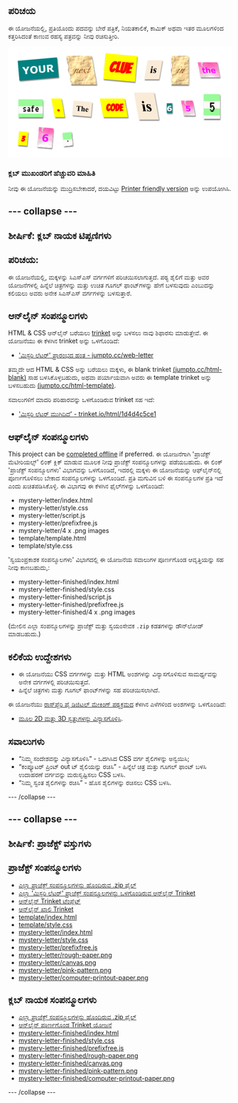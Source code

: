 ## ಪರಿಚಯ

ಈ ಯೋಜನೆಯಲ್ಲಿ, ಪ್ರತಿಯೊಂದು ಪದವನ್ನು ಬೇರೆ ಪತ್ರಿಕೆ, ನಿಯತಕಾಲಿಕೆ, ಕಾಮಿಕ್ ಅಥವಾ ಇತರ ಮೂಲಗಳಿಂದ ಕತ್ತರಿಸಿದಂತೆ ಕಾಣುವ ರಹಸ್ಯ ಪತ್ರವನ್ನು ನೀವು ರಚಿಸುತ್ತೀರಿ.

![ಸ್ಕ್ರೀನ್‍ಶಾಟ್](images/letter-final.png)

### ಕ್ಲಬ್ ಮುಖಂಡರಿಗೆ ಹೆಚ್ಚುವರಿ ಮಾಹಿತಿ

ನೀವು ಈ ಯೋಜನೆಯನ್ನು ಮುದ್ರಿಸಬೇಕಾದರೆ, ದಯವಿಟ್ಟು [Printer friendly version](https://projects.raspberrypi.org/en/projects/mystery-letter/print) ಅನ್ನು ಉಪಯೋಗಿಸಿ.

## \--- collapse \---

## ಶೀರ್ಷಿಕೆ: ಕ್ಲಬ್ ನಾಯಕ ಟಿಪ್ಪಣಿಗಳು

## ಪರಿಚಯ:

ಈ ಯೋಜನೆಯಲ್ಲಿ, ಮಕ್ಕಳನ್ನು ಸಿಎಸ್ಎಸ್ ವರ್ಗಗಳಿಗೆ ಪರಿಚಯಿಸಲಾಗುತ್ತದೆ. ಪಠ್ಯ ಶೈಲಿಗೆ ಮತ್ತು ಅವರ ಯೋಜನೆಗಳಲ್ಲಿ ಹಿನ್ನೆಲೆ ಚಿತ್ರಗಳನ್ನು ಮತ್ತು ಉಚಿತ ಗೂಗಲ್ ಫಾಂಟ್‌ಗಳನ್ನು ಹೇಗೆ ಬಳಸುವುದು ಎಂಬುದನ್ನು ಕಲಿಯಲು ಅವರು ಅನೇಕ ಸಿಎಸ್ಎಸ್ ವರ್ಗಗಳನ್ನು ಬಳಸುತ್ತಾರೆ.

## ಆನ್‌ಲೈನ್ ಸಂಪನ್ಮೂಲಗಳು

HTML & CSS ಆನ್‌ಲೈನ್ ಬರೆಯಲು [trinket](https://trinket.io/) ಅನ್ನು ಬಳಸಲು ನಾವು ಶಿಫಾರಸು ಮಾಡುತ್ತೇವೆ. ಈ ಯೋಜನೆಯು ಈ ಕೆಳಗಿನ trinket ಅನ್ನು ಒಳಗೊಂಡಿದೆ:

* ['ಮಿಸ್ಟರಿ ಲೆಟರ್' ಪ್ರಾರಂಭದ ಹಂತ - jumpto.cc/web-letter](http://jumpto.cc/web-letter)

ತಮ್ಮದೇ ಆದ HTML & CSS ಅನ್ನು ಬರೆಯಲು ಮಕ್ಕಳು, ಈ blank trinket [(jumpto.cc/html-blank)](http://jumpto.cc/html-blank) ಸಾಹ ಬಳಸಿಕೊಳ್ಳಬಹುದು, ಅಥವಾ ಪರ್ಯಾಯವಾಗಿ ಅವರು ಈ template trinket ಅನ್ನು ಬಳಸಬಹುದು [ (jumpto.cc/html-template)](http://jumpto.cc/html-template).

ಸವಾಲುಗಳಿಗೆ ಮಾದರಿ ಪರಿಹಾರವನ್ನು ಒಳಗೊಂಡಿರುವ trinket ಸಹ ಇದೆ:

* ['ಮಿಸ್ಟರಿ ಲೆಟರ್ ಮುಗಿದಿದೆ' - trinket.io/html/1d4d4c5ce1](https://trinket.io/html/1d4d4c5ce1)

## ಆಫ್‌ಲೈನ್ ಸಂಪನ್ಮೂಲಗಳು

This project can be [completed offline](https://rpf.io/html-offline) if preferred. ಈ ಯೋಜನೆಗಾಗಿ 'ಪ್ರಾಜೆಕ್ಟ್ ಮೆಟೀರಿಯಲ್ಸ್' ಲಿಂಕ್ ಕ್ಲಿಕ್ ಮಾಡುವ ಮೂಲಕ ನೀವು ಪ್ರಾಜೆಕ್ಟ್ ಸಂಪನ್ಮೂಲಗಳನ್ನು ಪಡೆಯಬಹುದು. ಈ ಲಿಂಕ್ 'ಪ್ರಾಜೆಕ್ಟ್ ಸಂಪನ್ಮೂಲಗಳು' ವಿಭಾಗವನ್ನು ಒಳಗೊಂಡಿದೆ, ಇದರಲ್ಲಿ ಮಕ್ಕಳು ಈ ಯೋಜನೆಯನ್ನು ಆಫ್‌ಲೈನ್‌ನಲ್ಲಿ ಪೂರ್ಣಗೊಳಿಸಲು ಬೇಕಾದ ಸಂಪನ್ಮೂಲಗಳನ್ನು ಒಳಗೊಂಡಿದೆ. ಪ್ರತಿ ಮಗುವಿನ ಬಳಿ ಈ ಸಂಪನ್ಮೂಲಗಳ ಪ್ರತಿ ಇದೆ ಎಂದು ಖಚಿತಪಡಿಸಿಕೊಳ್ಳಿ. ಈ ವಿಭಾಗವು ಈ ಕೆಳಗಿನ ಫೈಲ್‌ಗಳನ್ನು ಒಳಗೊಂಡಿದೆ:

* mystery-letter/index.html
* mystery-letter/style.css
* mystery-letter/script.js
* mystery-letter/prefixfree.js
* mystery-letter/4 x .png images
* template/template.html
* template/style.css

'ಸ್ವಯಂಪ್ರಕಾಶಕ ಸಂಪನ್ಮೂಲಗಳು' ವಿಭಾಗದಲ್ಲಿ ಈ ಯೋಜನೆಯ ಸವಾಲುಗಳ ಪೂರ್ಣಗೊಂಡ ಆವೃತ್ತಿಯನ್ನು ಸಹ ನೀವು ಕಾಣಬಹುದು,:

* mystery-letter-finished/index.html
* mystery-letter-finished/style.css
* mystery-letter-finished/script.js
* mystery-letter-finished/prefixfree.js
* mystery-letter-finished/4 x .png images

(ಮೇಲಿನ ಎಲ್ಲಾ ಸಂಪನ್ಮೂಲಗಳನ್ನು ಪ್ರಾಜೆಕ್ಟ್ ಮತ್ತು ಸ್ವಯಂಸೇವಕ `.zip` ಕಡತಗಳನ್ನು ಡೌನ್‌ಲೋಡ್ ಮಾಡಬಹುದು.)

## ಕಲಿಕೆಯ ಉದ್ದೇಶಗಳು

* ಈ ಯೋಜನೆಯು CSS ವರ್ಗಗಳನ್ನು ಮತ್ತು HTML ಅಂಶಗಳನ್ನು ವಿನ್ಯಾಸಗೊಳಿಸುವ ಸಾಮರ್ಥ್ಯವನ್ನು ಅನೇಕ ವರ್ಗಗಳಲ್ಲಿ ಪರಿಚಯಿಸುತ್ತದೆ.
* ಹಿನ್ನೆಲೆ ಚಿತ್ರಗಳು ಮತ್ತು ಗೂಗಲ್ ಫಾಂಟ್‌ಗಳನ್ನು ಸಹ ಪರಿಚಯಿಸಲಾಗಿದೆ. 

ಈ ಯೋಜನೆಯು [ರಾಸ್‌ಪ್ಬೆರಿ ಪೈ ಡಿಜಿಟಲ್ ಮೇಕಿಂಗ್ ಪಠ್ಯಕ್ರಮದ](http://rpf.io/curriculum) ಕೆಳಗಿನ ಎಳೆಗಳಿಂದ ಅಂಶಗಳನ್ನು ಒಳಗೊಂಡಿದೆ:

* [ಮೂಲ 2D ಮತ್ತು 3D ಸ್ವತ್ತುಗಳನ್ನು ವಿನ್ಯಾಸಗೊಳಿಸಿ](https://www.raspberrypi.org/curriculum/design/creator).

## ಸವಾಲುಗಳು

* “ನಿಮ್ಮ ಸಂದೇಶವನ್ನು ವಿನ್ಯಾಸಗೊಳಿಸಿ” - ಒದಗಿಸಿದ CSS ವರ್ಗ ಶೈಲಿಗಳನ್ನು ಅನ್ವಯಿಸಿ;
* “ಕಂಪ್ಯೂಟರ್ ಪ್ರಿಂಟ್‌ out ಟ್ ಶೈಲಿಯನ್ನು ರಚಿಸಿ” - ಹಿನ್ನೆಲೆ ಚಿತ್ರ ಮತ್ತು ಗೂಗಲ್ ಫಾಂಟ್ ಬಳಸಿ ಉದಾಹರಣೆ ವರ್ಗವನ್ನು ಮರುಸೃಷ್ಟಿಸಲು CSS ಬಳಸಿ. 
* “ನಿಮ್ಮ ಸ್ವಂತ ಶೈಲಿಗಳನ್ನು ರಚಿಸಿ” - ಹೊಸ ಶೈಲಿಗಳನ್ನು ರಚಿಸಲು CSS ಬಳಸಿ.

\--- /collapse \---

## \--- collapse \---

## ಶೀರ್ಷಿಕೆ: ಪ್ರಾಜೆಕ್ಟ್ ವಸ್ತುಗಳು

## ಪ್ರಾಜೆಕ್ಟ್ ಸಂಪನ್ಮೂಲಗಳು

* [ಎಲ್ಲಾ ಪ್ರಾಜೆಕ್ಟ್ ಸಂಪನ್ಮೂಲಗಳನ್ನು ಹೊಂದಿರುವ .zip ಫೈಲ್](https://rpf.io/p/en/mystery-letter-go)
* [ಎಲ್ಲಾ 'ಮಿಸ್ಟರಿ ಲೆಟರ್' ಪ್ರಾಜೆಕ್ಟ್ ಸಂಪನ್ಮೂಲಗಳನ್ನು ಒಳಗೊಂಡಿರುವ ಆನ್‌ಲೈನ್ Trinket](http://jumpto.cc/web-letter)
* [ಆನ್‌ಲೈನ್ Trinket ಟೆಂಪ್ಲೆಟ್](http://jumpto.cc/trinket-template)
* [ಆನ್‌ಲೈನ್ ಖಾಲಿ Trinket](http://jumpto.cc/trinket-blank)
* [template/index.html](resources/template-index.html)
* [template/style.css](resources/template-style.css)
* [mystery-letter/index.html](resources/mystery-letter-index.html)
* [mystery-letter/style.css](resources/mystery-letter-style.css)
* [mystery-letter/prefixfree.js](resources/mystery-letter-prefixfree.js)
* [mystery-letter/rough-paper.png](resources/mystery-letter-rough-paper.png)
* [mystery-letter/canvas.png](resources/mystery-letter-canvas.png)
* [mystery-letter/pink-pattern.png](resources/mystery-letter-pink-pattern.png)
* [mystery-letter/computer-printout-paper.png](resources/mystery-letter-computer-printout-paper.png)

## ಕ್ಲಬ್ ನಾಯಕ ಸಂಪನ್ಮೂಲಗಳು

* [ಎಲ್ಲಾ ಪ್ರಾಜೆಕ್ಟ್ ಸಂಪನ್ಮೂಲಗಳನ್ನು ಹೊಂದಿರುವ .zip ಫೈಲ್](https://rpf.io/p/en/mystery-letter-go)
* [ಆನ್‌ಲೈನ್ ಪೂರ್ಣಗೊಂಡ Trinket ಯೋಜನೆ](https://trinket.io/html/1d4d4c5ce1)
* [mystery-letter-finished/index.html](resources/mystery-letter-finished-index.html)
* [mystery-letter-finished/style.css](resources/mystery-letter-finished-style.css)
* [mystery-letter-finished/prefixfree.js](resources/mystery-letter-finished-prefixfree.js)
* [mystery-letter-finished/rough-paper.png](resources/mystery-letter-finished-rough-paper.png)
* [mystery-letter-finished/canvas.png](resources/mystery-letter-finished-canvas.png)
* [mystery-letter-finished/pink-pattern.png](resources/mystery-letter-finished-pink-pattern.png)
* [mystery-letter-finished/computer-printout-paper.png](resources/mystery-letter-finished-computer-printout-paper.png)

\--- /collapse \---